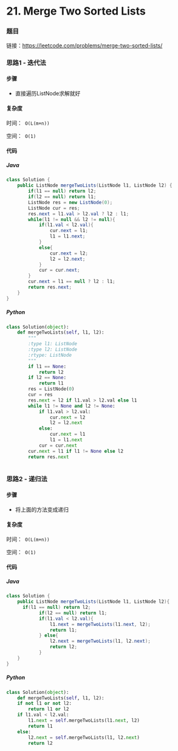 

# 21. Merge Two Sorted Lists

### 题目

链接：https://leetcode.com/problems/merge-two-sorted-lists/



### 思路1 - 迭代法

#### 步骤

- 直接遍历ListNode求解就好



#### 复杂度

时间：` O(L(m+n))`

空间：` O(1)`



#### 代码

##### Java

``` java
class Solution {
    public ListNode mergeTwoLists(ListNode l1, ListNode l2) {
        if(l1 == null) return l2;
        if(l2 == null) return l1;
        ListNode res = new ListNode(0);
        ListNode cur = res;
        res.next = l1.val > l2.val ? l2 : l1;
        while(l1 != null && l2 != null){
            if(l1.val < l2.val){
                cur.next = l1;
                l1 = l1.next;
            }
            else{
                cur.next = l2;
                l2 = l2.next;   
            }
            cur = cur.next;
        }
        cur.next = l1 == null ? l2 : l1;
        return res.next;
    }
}
```



##### Python

```python
class Solution(object):
    def mergeTwoLists(self, l1, l2):
        """
        :type l1: ListNode
        :type l2: ListNode
        :rtype: ListNode
        """
        if l1 == None:
            return l2
        if l2 == None:
            return l1
        res = ListNode(0)
        cur = res
        res.next = l2 if l1.val > l2.val else l1
        while l1 != None and l2 != None:
            if l1.val > l2.val:
                cur.next = l2
                l2 = l2.next
            else:
                cur.next = l1
                l1 = l1.next
            cur = cur.next
        cur.next = l1 if l1 != None else l2
        return res.next
            
```



### 思路2 - 递归法

#### 步骤

- 将上面的方法变成递归



#### 复杂度

时间：` O(L(m+n))`

空间：` O(1)`



#### 代码

##### Java

``` java
class Solution {
    public ListNode mergeTwoLists(ListNode l1, ListNode l2){
      if(l1 == null) return l2;
			if(l2 == null) return l1;
			if(l1.val < l2.val){
				l1.next = mergeTwoLists(l1.next, l2);
				return l1;
			} else{
				l2.next = mergeTwoLists(l1, l2.next);
				return l2;
			}
	}
}
```



##### Python

```python
class Solution(object):
    def mergeTwoLists(self, l1, l2):
    if not l1 or not l2:
        return l1 or l2
    if l1.val < l2.val:
        l1.next = self.mergeTwoLists(l1.next, l2)
        return l1
    else:
        l2.next = self.mergeTwoLists(l1, l2.next)
        return l2
            
```

